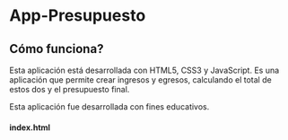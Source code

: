 # App-Presupuesto

## Cómo funciona?

Esta aplicación está desarrollada con HTML5, CSS3 y JavaScript. Es una aplicación que permite crear ingresos y egresos, calculando el total de estos dos y el presupuesto final.

Esta aplicación fue desarrollada con fines educativos.

#### index.html